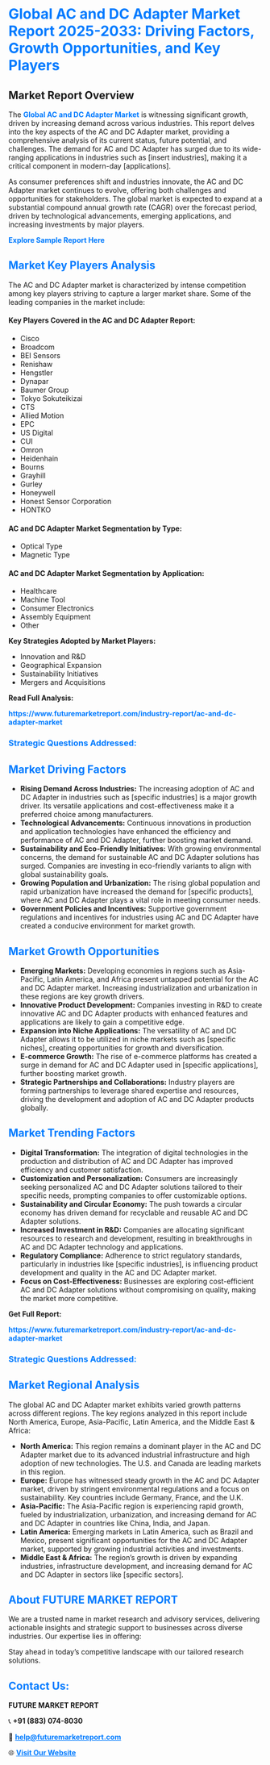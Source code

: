 <h1 style="color: #007BFF;">Global AC and DC Adapter Market Report 2025-2033: Driving Factors, Growth Opportunities, and Key Players</h1>

<section id="overview">
<h2>Market Report Overview</h2>
<p>The <a href="https://www.futuremarketreport.com/industry-report/ac-and-dc-adapter-market" style="color: #007BFF; text-decoration: none;"><strong>Global AC and DC Adapter Market</strong></a> is witnessing significant growth, driven by increasing demand across various industries. This report delves into the key aspects of the AC and DC Adapter market, providing a comprehensive analysis of its current status, future potential, and challenges. The demand for AC and DC Adapter has surged due to its wide-ranging applications in industries such as [insert industries], making it a critical component in modern-day [applications].</p>
<p>As consumer preferences shift and industries innovate, the AC and DC Adapter market continues to evolve, offering both challenges and opportunities for stakeholders. The global market is expected to expand at a substantial compound annual growth rate (CAGR) over the forecast period, driven by technological advancements, emerging applications, and increasing investments by major players.</p>
</section>

<section id="overview">
<p><a href="https://www.futuremarketreport.com/request-sample/reportId=33696" style="color: #007BFF; text-decoration: none;"><strong>Explore Sample Report Here</strong></a></p>
</section>

<section id="key-players">
<h2 style="color: #007BFF;">Market Key Players Analysis</h2>
<p>The AC and DC Adapter market is characterized by intense competition among key players striving to capture a larger market share. Some of the leading companies in the market include:</p>
<h4>Key Players Covered in the AC and DC Adapter Report:</h4>
<ul><li>Cisco</li><li>Broadcom</li><li>BEI Sensors</li><li>Renishaw</li><li>Hengstler</li><li>Dynapar</li><li>Baumer Group</li><li>Tokyo Sokuteikizai</li><li>CTS</li><li>Allied Motion</li><li>EPC</li><li>US Digital</li><li>CUI</li><li>Omron</li><li>Heidenhain</li><li>Bourns</li><li>Grayhill</li><li>Gurley</li><li>Honeywell</li><li>Honest Sensor Corporation</li><li>HONTKO</li></ul>
<h4>AC and DC Adapter Market Segmentation by Type:</h4>
<ul><li>Optical Type</li><li>Magnetic Type</li></ul>

<h4>AC and DC Adapter Market Segmentation by Application:</h4>
<ul><li>Healthcare</li><li>Machine Tool</li><li>Consumer Electronics</li><li>Assembly Equipment</li><li>Other</li></ul>
<p><strong>Key Strategies Adopted by Market Players:</strong></p>
<ul>
<li>Innovation and R&D</li>
<li>Geographical Expansion</li>
<li>Sustainability Initiatives</li>
<li>Mergers and Acquisitions</li>
</ul>
</section>

<section>
<p><strong>Read Full Analysis: </strong></p><a href="https://www.futuremarketreport.com/industry-report/ac-and-dc-adapter-market" style="color: #007BFF; text-decoration: none;"><strong>https://www.futuremarketreport.com/industry-report/ac-and-dc-adapter-market</strong></a>
<h3 style="color: #007BFF;">Strategic Questions Addressed:</h3>
</section>

<section id="driving-factors">
<h2 style="color: #007BFF;">Market Driving Factors</h2>
<ul>
<li><strong>Rising Demand Across Industries:</strong> The increasing adoption of AC and DC Adapter in industries such as [specific industries] is a major growth driver. Its versatile applications and cost-effectiveness make it a preferred choice among manufacturers.</li>
<li><strong>Technological Advancements:</strong> Continuous innovations in production and application technologies have enhanced the efficiency and performance of AC and DC Adapter, further boosting market demand.</li>
<li><strong>Sustainability and Eco-Friendly Initiatives:</strong> With growing environmental concerns, the demand for sustainable AC and DC Adapter solutions has surged. Companies are investing in eco-friendly variants to align with global sustainability goals.</li>
<li><strong>Growing Population and Urbanization:</strong> The rising global population and rapid urbanization have increased the demand for [specific products], where AC and DC Adapter plays a vital role in meeting consumer needs.</li>
<li><strong>Government Policies and Incentives:</strong> Supportive government regulations and incentives for industries using AC and DC Adapter have created a conducive environment for market growth.</li>
</ul>
</section>

<section id="growth-opportunities">
<h2 style="color: #007BFF;">Market Growth Opportunities</h2>
<ul>
<li><strong>Emerging Markets:</strong> Developing economies in regions such as Asia-Pacific, Latin America, and Africa present untapped potential for the AC and DC Adapter market. Increasing industrialization and urbanization in these regions are key growth drivers.</li>
<li><strong>Innovative Product Development:</strong> Companies investing in R&D to create innovative AC and DC Adapter products with enhanced features and applications are likely to gain a competitive edge.</li>
<li><strong>Expansion into Niche Applications:</strong> The versatility of AC and DC Adapter allows it to be utilized in niche markets such as [specific niches], creating opportunities for growth and diversification.</li>
<li><strong>E-commerce Growth:</strong> The rise of e-commerce platforms has created a surge in demand for AC and DC Adapter used in [specific applications], further boosting market growth.</li>
<li><strong>Strategic Partnerships and Collaborations:</strong> Industry players are forming partnerships to leverage shared expertise and resources, driving the development and adoption of AC and DC Adapter products globally.</li>
</ul>
</section>

<section id="trending-factors">
<h2 style="color: #007BFF;">Market Trending Factors</h2>
<ul>
<li><strong>Digital Transformation:</strong> The integration of digital technologies in the production and distribution of AC and DC Adapter has improved efficiency and customer satisfaction.</li>
<li><strong>Customization and Personalization:</strong> Consumers are increasingly seeking personalized AC and DC Adapter solutions tailored to their specific needs, prompting companies to offer customizable options.</li>
<li><strong>Sustainability and Circular Economy:</strong> The push towards a circular economy has driven demand for recyclable and reusable AC and DC Adapter solutions.</li>
<li><strong>Increased Investment in R&D:</strong> Companies are allocating significant resources to research and development, resulting in breakthroughs in AC and DC Adapter technology and applications.</li>
<li><strong>Regulatory Compliance:</strong> Adherence to strict regulatory standards, particularly in industries like [specific industries], is influencing product development and quality in the AC and DC Adapter market.</li>
<li><strong>Focus on Cost-Effectiveness:</strong> Businesses are exploring cost-efficient AC and DC Adapter solutions without compromising on quality, making the market more competitive.</li>
</ul>
</section>

<section>
<p><strong>Get Full Report: </strong></p><a href="https://www.futuremarketreport.com/industry-report/ac-and-dc-adapter-market" style="color: #007BFF; text-decoration: none;"><strong>https://www.futuremarketreport.com/industry-report/ac-and-dc-adapter-market</strong></a>
<h3 style="color: #007BFF;">Strategic Questions Addressed:</h3>
</section>


<section id="regional-analysis">
<h2 style="color: #007BFF;">Market Regional Analysis</h2>
<p>The global AC and DC Adapter market exhibits varied growth patterns across different regions. The key regions analyzed in this report include North America, Europe, Asia-Pacific, Latin America, and the Middle East & Africa:</p>
<ul>
<li><strong>North America:</strong> This region remains a dominant player in the AC and DC Adapter market due to its advanced industrial infrastructure and high adoption of new technologies. The U.S. and Canada are leading markets in this region.</li>
<li><strong>Europe:</strong> Europe has witnessed steady growth in the AC and DC Adapter market, driven by stringent environmental regulations and a focus on sustainability. Key countries include Germany, France, and the U.K.</li>
<li><strong>Asia-Pacific:</strong> The Asia-Pacific region is experiencing rapid growth, fueled by industrialization, urbanization, and increasing demand for AC and DC Adapter in countries like China, India, and Japan.</li>
<li><strong>Latin America:</strong> Emerging markets in Latin America, such as Brazil and Mexico, present significant opportunities for the AC and DC Adapter market, supported by growing industrial activities and investments.</li>
<li><strong>Middle East & Africa:</strong> The region’s growth is driven by expanding industries, infrastructure development, and increasing demand for AC and DC Adapter in sectors like [specific sectors].</li>
</ul>
</section>

<footer>
<h2 style="color: #007BFF;">About FUTURE MARKET REPORT</h2>
<p>We are a trusted name in market research and advisory services, delivering actionable insights and strategic support to businesses across diverse industries. Our expertise lies in offering:</p>

<p>Stay ahead in today’s competitive landscape with our tailored research solutions.</p>

<h2 style="color: #007BFF;">Contact Us:</h2>
<p><strong>FUTURE MARKET REPORT</strong></p>
<p>📞 <strong>+91 (883) 074-8030</strong></p>
<p>📧 <strong><a href="mailto:help@futuremarketreport.com" style="color: #007BFF;">help@futuremarketreport.com</a></strong></p>
<p>🌐 <strong><a href="https://www.futuremarketreport.com/" style="color: #007BFF;">Visit Our Website</a></strong></p>
</footer>